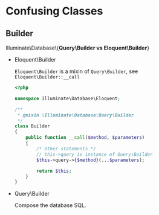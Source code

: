 # Confusing Classes

## Builder

Illuminate\Database\\{**Query\Builder vs Eloquent\Builder**}

- Eloquent\Builder

    `Eloquent\Builder` is a mixin of `Query\Builder`, see `Eloquent\Builder::__call`

    ```php
    <?php

    namespace Illuminate\Database\Eloquent;

    /**
     * @mixin \Illuminate\Database\Query\Builder
     */
    class Builder
    {
        public function __call($method, $parameters)
        {
            /* Other statements */
            // this->query is instance of Query\Builder
            $this->query->{$method}(...$parameters);

            return $this;
        }
    }
    ```

- Query\Builder

    Compose the database SQL.

